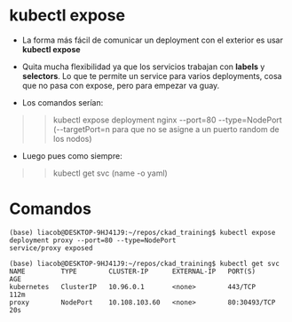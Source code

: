 # kubectl expose

- La forma más fácil de comunicar un deployment con el exterior es usar **kubectl expose**

- Quita mucha flexibilidad ya que los servicios trabajan con **labels** y **selectors**. Lo que te permite un service para varios deployments, cosa que no pasa con expose, pero para empezar va guay.

- Los comandos serían:

>> kubectl expose deployment nginx --port=80 --type=NodePort (--targetPort=n para que no se asigne a un puerto random de los nodos)

- Luego pues como siempre:

>> kubectl get svc (name -o yaml)

# Comandos
```
(base) liacob@DESKTOP-9HJ41J9:~/repos/ckad_training$ kubectl expose deployment proxy --port=80 --type=NodePort
service/proxy exposed
```
```
(base) liacob@DESKTOP-9HJ41J9:~/repos/ckad_training$ kubectl get svc
NAME         TYPE        CLUSTER-IP      EXTERNAL-IP   PORT(S)        AGE
kubernetes   ClusterIP   10.96.0.1       <none>        443/TCP        112m
proxy        NodePort    10.108.103.60   <none>        80:30493/TCP   20s
```
